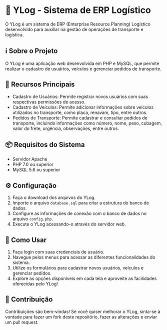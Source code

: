 # 🚚 YLog - Sistema de ERP Logístico

O YLog é um sistema de ERP (Enterprise Resource Planning) Logístico desenvolvido para auxiliar na gestão de operações de transporte e logística.

## ℹ️ Sobre o Projeto

O YLog é uma aplicação web desenvolvida em PHP e MySQL, que permite realizar o cadastro de usuários, veículos e gerenciar pedidos de transporte.

## 🌟 Recursos Principais

- Cadastro de Usuários: Permite registrar novos usuários com suas respectivas permissões de acesso.
- Cadastro de Veículos: Permite adicionar informações sobre veículos utilizados no transporte, como placa, renavam, tipo, entre outros.
- Pedidos de Transporte: Permite cadastrar e consultar pedidos de transporte, incluindo informações como número, nome, peso, cubagem, valor do frete, urgência, observações, entre outros.

## 📦 Requisitos do Sistema

- Servidor Apache
- PHP 7.0 ou superior
- MySQL 5.6 ou superior

## ⚙️ Configuração

1. Faça o download dos arquivos do YLog.
2. Importe o arquivo `database.sql` para criar a estrutura do banco de dados.
3. Configure as informações de conexão com o banco de dados no arquivo `config.php`.
4. Execute o YLog acessando-o através do servidor web.

## 🚀 Como Usar

1. Faça login com suas credenciais de usuário.
2. Navegue pelos menus para acessar as diferentes funcionalidades do sistema.
3. Utilize os formulários para cadastrar novos usuários, veículos e gerenciar pedidos.
4. Explore as opções disponíveis em cada tela e aproveite as facilidades oferecidas pelo YLog!

## 📝 Contribuição

Contribuições são bem-vindas! Se você quiser melhorar o YLog, sinta-se à vontade para fazer um fork deste repositório, fazer as alterações e enviar um pull request.

